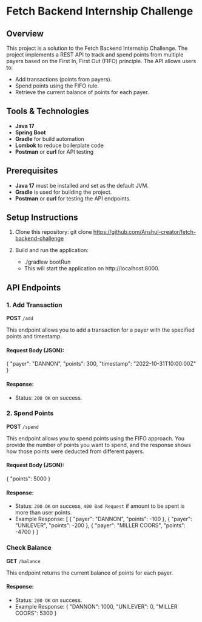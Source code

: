 # Fetch Backend Internship Challenge

## Overview

This project is a solution to the Fetch Backend Internship Challenge. The project implements a REST API to track and spend points from multiple payers based on the First In, First Out (FIFO) principle. The API allows users to:
- Add transactions (points from payers).
- Spend points using the FIFO rule.
- Retrieve the current balance of points for each payer.

## Tools & Technologies

- **Java 17**
- **Spring Boot**
- **Gradle** for build automation
- **Lombok** to reduce boilerplate code
- **Postman** or **curl** for API testing

## Prerequisites

- **Java 17** must be installed and set as the default JVM.
- **Gradle** is used for building the project.
- **Postman** or **curl** for testing the API endpoints.

## Setup Instructions

1. Clone this repository:
   git clone https://github.com/Anshul-creator/fetch-backend-challenge

2. Build and run the application:
   - ./gradlew bootRun
   - This will start the application on http://localhost:8000.

## API Endpoints

### 1. Add Transaction
**POST** `/add`

This endpoint allows you to add a transaction for a payer with the specified points and timestamp.

#### Request Body (JSON):
{
  "payer": "DANNON",
  "points": 300,
  "timestamp": "2022-10-31T10:00:00Z"
}

#### Response:
- Status: `200 OK` on success.

### 2. Spend Points

**POST** `/spend`

This endpoint allows you to spend points using the FIFO approach. You provide the number of points you want to spend, and the response shows how those points were deducted from different payers.

#### Request Body (JSON):
{
  "points": 5000
}

#### Response:
- Status: `200 OK` on success, `400 Bad Request` if amount to be spent is more than user points.
- Example Response:
[
  { "payer": "DANNON", "points": -100 },
  { "payer": "UNILEVER", "points": -200 },
  { "payer": "MILLER COORS", "points": -4700 }
]

### Check Balance

**GET** `/balance`

This endpoint returns the current balance of points for each payer.

#### Response:
- Status: `200 OK` on success.
- Example Response:
{
  "DANNON": 1000,
  "UNILEVER": 0,
  "MILLER COORS": 5300
}